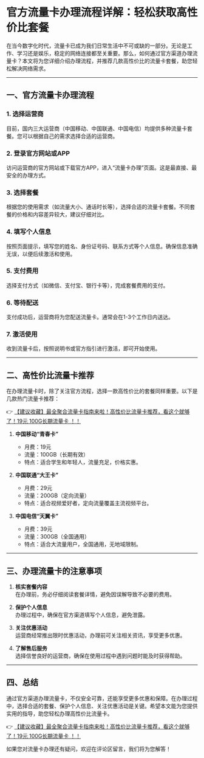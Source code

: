 # 官方流量卡办理流程详解：轻松获取高性价比套餐

在当今数字化时代，流量卡已成为我们日常生活中不可或缺的一部分。无论是工作、学习还是娱乐，稳定的网络连接都至关重要。那么，如何通过官方渠道办理流量卡？本文将为您详细介绍办理流程，并推荐几款高性价比的流量卡套餐，助您轻松解决网络需求。

---

## 一、官方流量卡办理流程

### 1. 选择运营商
目前，国内三大运营商（中国移动、中国联通、中国电信）均提供多种流量卡套餐。您可以根据自己的需求选择合适的运营商。

### 2. 登录官方网站或APP
访问运营商的官方网站或下载官方APP，进入“流量卡办理”页面。这是最直接、最安全的办理方式。

### 3. 选择套餐
根据您的使用需求（如流量大小、通话时长等），选择合适的流量卡套餐。不同套餐的价格和内容差异较大，建议仔细对比。

### 4. 填写个人信息
按照页面提示，填写您的姓名、身份证号码、联系方式等个人信息。确保信息准确无误，以便后续激活和使用。

### 5. 支付费用
选择支付方式（如微信、支付宝、银行卡等），完成套餐费用的支付。

### 6. 等待配送
支付成功后，运营商将为您配送流量卡。通常会在1-3个工作日内送达。

### 7. 激活使用
收到流量卡后，按照说明书或官方指引进行激活，即可开始使用。

---

## 二、高性价比流量卡推荐

在办理流量卡时，除了关注官方流程，选择一款高性价比的套餐同样重要。以下是几款热门流量卡推荐：

👉 [【建议收藏】最全聚合流量卡指南来啦！高性价比流量卡推荐，看这个就够了！19元 100G长期流量卡 ！！](https://bit.ly/Liuliangka)

1. **中国移动“青春卡”**  
   - 月费：19元  
   - 流量：100GB（长期有效）  
   - 特点：适合学生和年轻人，流量充足，价格实惠。

2. **中国联通“大王卡”**  
   - 月费：29元  
   - 流量：200GB（定向流量）  
   - 特点：适合视频爱好者，定向流量覆盖主流视频平台。

3. **中国电信“天翼卡”**  
   - 月费：39元  
   - 流量：300GB（全国通用）  
   - 特点：适合大流量用户，全国通用，无地域限制。

---

## 三、办理流量卡的注意事项

1. **核实套餐内容**  
   在办理前，务必仔细阅读套餐详情，避免因误解导致不必要的费用。

2. **保护个人信息**  
   办理过程中，确保在官方渠道填写个人信息，避免泄露。

3. **关注优惠活动**  
   运营商经常推出限时优惠活动，办理前可关注相关资讯，享受更多优惠。

4. **了解售后服务**  
   选择信誉良好的运营商，确保在使用过程中遇到问题时能及时获得帮助。

---

## 四、总结

通过官方渠道办理流量卡，不仅安全可靠，还能享受更多优惠和保障。在办理过程中，选择合适的套餐、保护个人信息、关注优惠活动是关键。希望本文能为您提供实用的指导，助您轻松办理高性价比流量卡。

👉 [【建议收藏】最全聚合流量卡指南来啦！高性价比流量卡推荐，看这个就够了！19元 100G长期流量卡 ！！](https://bit.ly/Liuliangka)

如果您对流量卡办理还有疑问，欢迎在评论区留言，我们将为您解答！